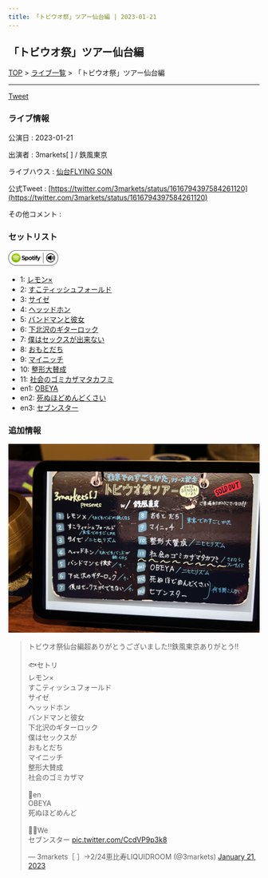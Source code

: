 ```yaml
---
title: 「トビウオ祭」ツアー仙台編 | 2023-01-21
---
```

## 「トビウオ祭」ツアー仙台編

[TOP](/setlist/) > [ライブ一覧](lives.html) > 「トビウオ祭」ツアー仙台編

___

<a href="https://twitter.com/share?ref_src=twsrc%5Etfw" data-text="3markets[ ]セットリスト > 「トビウオ祭」ツアー仙台編" class="twitter-share-button" data-via="3markets" data-hashtags="3markets" data-related="3markets" data-show-count="false">Tweet</a>

### ライブ情報

公演日
:    2023-01-21

出演者
:    3markets[ ] / 鉄風東京

ライブハウス
:    [仙台FLYING SON](livehouse018.html)

公式Tweet
:    [https://twitter.com/3markets/status/1616794397584261120](https://twitter.com/3markets/status/1616794397584261120)

その他コメント
:    

### セットリスト


[![play with spotify](images/spotify-icon.png)](https://open.spotify.com/playlist/1QJXYPgs22xdZuFc8xnU9B)



*  1: [レモン×](song003.html)
*  2: [すこティッシュフォールド](song045.html)
*  3: [サイゼ](song004.html)
*  4: [ヘッッドホン](song030.html)
*  5: [バンドマンと彼女](song009.html)
*  6: [下北沢のギターロック](song015.html)
*  7: [僕はセックスが出来ない](song006.html)
*  8: [おもとだち](song033.html)
*  9: [マイニッチ](song046.html)
*  10: [整形大賛成](song005.html)
*  11: [社会のゴミカザマタカフミ](song002.html)
*  en1: [OBEYA](song021.html)
*  en2: [死ぬほどめんどくさい](song018.html)
*  en3: [セブンスター](song020.html)


### 追加情報

[![セトリ画像](images/050.jpg)](images/050.jpg)


<blockquote class="twitter-tweet"><p lang="ja" dir="ltr">トビウオ祭仙台編超ありがとうございました‼︎鉄風東京ありがとう‼︎<br><br>🐟セトリ<br>レモン×<br>すこティッシュフォールド<br>サイゼ<br>ヘッッドホン<br>バンドマンと彼女<br>下北沢のギターロック<br>僕はセックスが<br>おもとだち<br>マイニッチ<br>整形大賛成<br>社会のゴミカザマ<br><br>👏en<br>OBEYA<br>死ぬほどめんど<br><br>👏👏We<br>セブンスター <a href="https://t.co/CcdVP9p3k8">pic.twitter.com/CcdVP9p3k8</a></p>&mdash; 3markets［ ］→2/24恵比寿LIQUIDROOM (@3markets) <a href="https://twitter.com/3markets/status/1616794397584261120?ref_src=twsrc%5Etfw">January 21, 2023</a></blockquote>
<script async src="https://platform.twitter.com/widgets.js" charset="utf-8"></script>




<script async src="https://platform.twitter.com/widgets.js" charset="utf-8"></script>